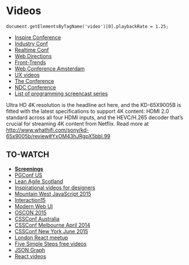 # Videos

```
document.getElementsByTagName('video')[0].playbackRate = 1.25;
```

* [Inspire Conference](https://vimeo.com/whoooz/videos)
* [Industry Conf](https://vimeo.com/industryconf/videos)
* [Realtime Conf](https://vimeo.com/channels/realtimeconf)
* [Web Directions](http://www.webdirections.org/videos/)
* [Front-Trends](https://vimeo.com/fronttrends/videos)
* [Web Conference Amsterdam](https://vimeo.com/webconferences/videos)
* [UX videos](http://www.mysliderule.com/learning-paths/user-experience-design/learn/)
* [The Conference](http://videos.theconf.se/)
* [NDC Conference](https://vimeo.com/ndcoslo)
* [List of programming screencast series](http://devblog.avdi.org/2013/06/21/a-list-of-programming-screencast-series/)

Ultra HD 4K resolution is the headline act here, and the KD-65X9005B is fitted with the latest specifications to support 4K content: HDMI 2.0 standard across all four HDMI inputs, and the HEVC/H.265 decoder that’s crucial for streaming 4K content from Netflix.
Read more at http://www.whathifi.com/sony/kd-65x9005b/review#YxOM43hJRgpX5bbl.99

## TO-WATCH

* [**Screenings**](http://screenings.io/)
* [PGConf US](https://www.youtube.com/channel/UCsJkVvxwoM7R9oRbzvUhbPQ/videos)
* [Lean Agile Scotland](https://vimeo.com/leanagilescotland/videos)
* [Inspirational videos for designers](http://thenuschool.com/inspirational-videos-for-designers-the-full-collection/)
* [Mountain West JavaScript 2015](http://confreaks.tv/events/mwjs2015)
* [Interaction15](http://interaction15.ixda.org/videos/)
* [Modern Web UI](https://www.youtube.com/channel/UCYiM-C6AQib2RrUL0SetYXw/videos)
* [OSCON 2015](https://www.youtube.com/playlist?list=PL055Epbe6d5YhDchEvY3O4nIuSLYyrx7K&imm_mid=0d5b8b&cmp=em-prog-na-na-newsltr_20150725)
* [CSSConf Australia](https://www.youtube.com/channel/UCaitlwoIzU4HIkkRgmpDO8w/videos)
* [CSSConf Melbourne April 2014](http://2014.cssconf.com.au/news/videos/)
* [CSSConf New York June 2015](https://2015.cssconf.com/#videos)
* [London React meetup](http://red-badger.com/blog/2015/07/08/london-react-meetup-june-2015/)
* [Five Simple Steps free videos](http://www.fivesimplesteps.com/collections/all-videos)
* [JSON Graph](http://applicative.acm.org/speaker-JafarHusain.html)
* [React videos](http://codewinds.com/blog/2015-05-29-jsconf-reactjs.html)